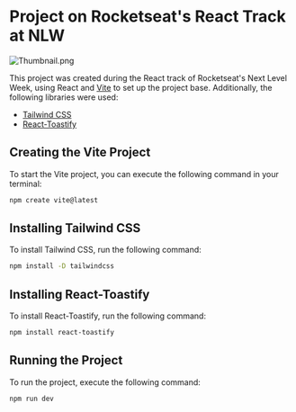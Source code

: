 # Project on Rocketseat's React Track at NLW

![Thumbnail.png](https://i.ibb.co/dW30kvw/Thumbnail.png)

This project was created during the React track of Rocketseat's Next Level Week, using React and [Vite](https://vitejs.dev/) to set up the project base. Additionally, the following libraries were used:

- [Tailwind CSS](https://tailwindcss.com/)
- [React-Toastify](https://www.npmjs.com/package/react-toastify)

## Creating the Vite Project

To start the Vite project, you can execute the following command in your terminal:

```bash
npm create vite@latest
```

## Installing Tailwind CSS

To install Tailwind CSS, run the following command:

```bash
npm install -D tailwindcss
```

## Installing React-Toastify

To install React-Toastify, run the following command:

```bash
npm install react-toastify
```

## Running the Project

To run the project, execute the following command:

```bash
npm run dev
```

